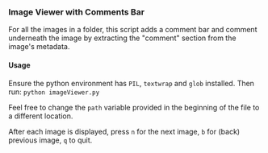 ### Image Viewer with Comments Bar

For all the images in a folder, this script adds a comment bar and comment underneath the image by extracting the "comment" section from the image's metadata.

#### Usage

Ensure the python environment has ```PIL```, ```textwrap``` and ```glob``` installed. Then run: ```python imageViewer.py```

Feel free to change the ```path``` variable provided in the beginning of the file to a different location.

After each image is displayed, press ```n``` for the next image, ```b``` for (back) previous image, ```q``` to quit.
